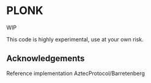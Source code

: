 # PLONK

WIP

This code is highly experimental, use at your own risk.


## Acknowledgements
Reference implementation AztecProtocol/Barretenberg
